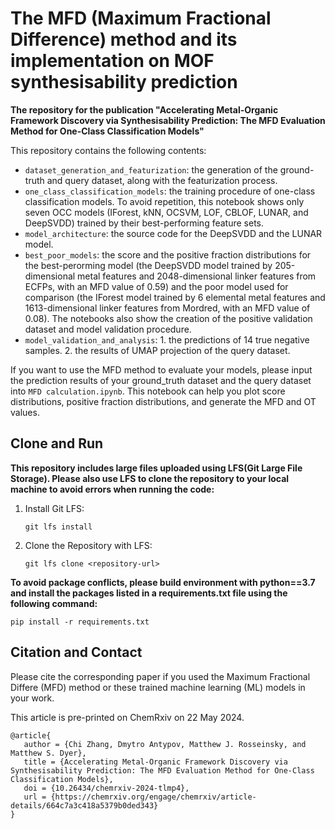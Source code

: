 # The MFD (Maximum Fractional Difference) method and its implementation on MOF synthesisability prediction
**The repository for the publication "Accelerating Metal-Organic Framework Discovery via Synthesisability Prediction: The MFD Evaluation Method for One-Class Classification Models"**

This repository contains the following contents:<br/>

- `dataset_generation_and_featurization`: the generation of the ground-truth and query dataset, along with the featurization process.
- `one_class_classification_models`: the training procedure of one-class classification models. To avoid repetition, this notebook shows only seven OCC models (IForest, kNN, OCSVM, LOF, CBLOF, LUNAR, and DeepSVDD) trained by their best-performing feature sets.
- `model_architecture`: the source code for the DeepSVDD and the LUNAR model.
- `best_poor_models`: the score and the positive fraction distributions for the best-perorming model (the DeepSVDD model trained by 205-dimensional metal features and 2048-dimensional linker features from ECFPs, with an MFD value of 0.59) and the poor model used for comparison (the IForest model trained by 6 elemental metal features and 1613-dimensional linker features from Mordred, with an MFD value of 0.08). The notebooks also show the creation of the positive validation dataset and model validation procedure.
- `model_validation_and_analysis`:  1. the predictions of 14 true negative samples. 2. the results of UMAP projection of the query dataset.

If you want to use the MFD method to evaluate your models, please input the prediction results of your ground_truth dataset and the query dataset into `MFD calculation.ipynb`. This notebook can help you plot score distributions, positive fraction distributions, and generate the MFD and OT values.<br/>

## Clone and Run
**This repository includes large files uploaded using LFS(Git Large File Storage). Please also use LFS to clone the repository to your local machine to avoid errors when running the code:**
1. Install Git LFS:
   ```
   git lfs install
   ```
3. Clone the Repository with LFS:
   ```
   git lfs clone <repository-url>
   ```
**To avoid package conflicts, please build environment with python==3.7 and install the packages listed in a requirements.txt file using the following command:**
   ```
   pip install -r requirements.txt
   ```

## Citation and Contact
Please cite the corresponding paper if you used the Maximum Fractional Differe (MFD) method or these trained machine learning (ML) models in your work.<br/>

This article is pre-printed on ChemRxiv on 22 May 2024.<br/>

```
@article{
   author = {Chi Zhang, Dmytro Antypov, Matthew J. Rosseinsky, and Matthew S. Dyer},
   title = {Accelerating Metal-Organic Framework Discovery via Synthesisability Prediction: The MFD Evaluation Method for One-Class Classification Models},
   doi = {10.26434/chemrxiv-2024-tlmp4},
   url = {https://chemrxiv.org/engage/chemrxiv/article-details/664c7a3c418a5379b0ded343}
}
```
